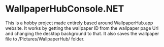 # WallpaperHubConsole.NET
This is a hobby project made entirely based around WallpaperHub.app website.
It works by getting the wallpaper ID from the wallpaper page Url and changing the desktop background to that.
It also saves the wallpaper file to /Pictures/WallpaperHub/ folder.
